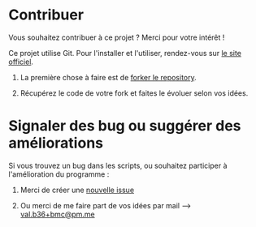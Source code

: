 # Contribuer

Vous souhaitez contribuer à ce projet ? Merci pour votre intérêt ! 

Ce projet utilise Git. Pour l'installer et l'utiliser, rendez-vous sur [le site officiel](https://git-scm.com). 

1. La première chose à faire est de [forker le repository](https://help.github.com/articles/fork-a-repo/).

2. Récupérez le code de votre fork et faites le évoluer selon vos idées.


# Signaler des bug ou suggérer des améliorations

Si vous trouvez un bug dans les scripts, ou souhaitez participer à l'amélioration du programme : 

1. Merci de créer une [nouvelle issue](https://github.com/Val-Bch/backup-multi-cloud/issues/new/choose) 

2. Ou merci de me faire part de vos idées par mail --> [val.b36+bmc@pm.me](mailto:val.b36+bmc@pm.me)